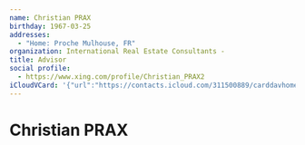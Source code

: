 ```yaml
---
name: Christian PRAX
birthday: 1967-03-25
addresses:
  - "Home: Proche Mulhouse, FR"
organization: International Real Estate Consultants -
title: Advisor
social profile:
  - https://www.xing.com/profile/Christian_PRAX2
iCloudVCard: '{"url":"https://contacts.icloud.com/311500889/carddavhome/card/B85635EA-49A3-4591-A378-BE9F643FEA34.vcf","etag":"\"kmfhaznz\"","data":"BEGIN:VCARD\r\nVERSION:3.0\r\nFN:\r\nN:PRAX;Christian;;;\r\nUID:1ED6DD02-956A-4B8A-9181-D0D0746EE708\r\nBDAY;VALUE=date:1967-03-25\r\nADR;TYPE=HOME:;;;Proche Mulhouse;;;FR;\r\nWP1.X-ABLABEL:Work\r\nitem0.X-ABLABEL:xing\r\nPRODID:ez-vcard 0.9.13-fc\r\nREV:2025-04-03T22:08:08Z\r\nORG:International Real Estate Consultants -;\r\nTITLE:Advisor\r\nPHOTO;VALUE=uri:https://gateway.icloud.com/contacts/311500889/ck/card/6cf38\r\n a0835d40a91be58e73a85946190\r\nitem0.X-SOCIALPROFILE;X-USER=Christian_PRAX2:https://www.xing.com/profile/C\r\n hristian_PRAX2\r\nEND:VCARD"}'
---
```

# Christian PRAX